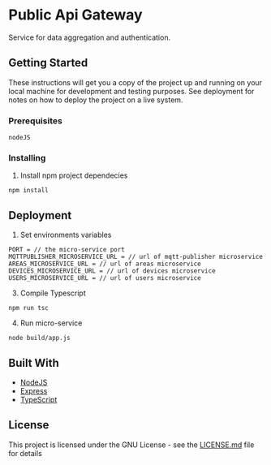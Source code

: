 # Public Api Gateway

Service for data aggregation and authentication.

## Getting Started

These instructions will get you a copy of the project up and running on your local machine for development and testing purposes. See deployment for notes on how to deploy the project on a live system.

### Prerequisites

```
nodeJS
```

### Installing

1. Install npm project dependecies

```
npm install
```

## Deployment

1. Set environments variables
```
PORT = // the micro-service port
MQTTPUBLISHER_MICROSERVICE_URL = // url of mqtt-publisher microservice
AREAS_MICROSERVICE_URL = // url of areas microservice
DEVICES_MICROSERVICE_URL = // url of devices microservice
USERS_MICROSERVICE_URL = // url of users microservice
```
3. Compile Typescript
```
npm run tsc
```
4. Run micro-service
```
node build/app.js
```

## Built With

* [NodeJS](https://nodejs.org/it/)
* [Express](https://expressjs.com/it/)
* [TypeScript](https://github.com/microsoft/TypeScript)

## License

This project is licensed under the GNU License - see the [LICENSE.md](LICENSE.md) file for details
